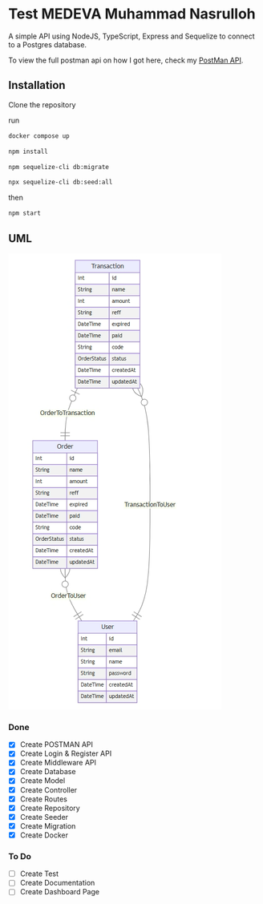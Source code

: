 # Test MEDEVA Muhammad Nasrulloh

A simple API using NodeJS, TypeScript, Express and Sequelize to connect to a Postgres database.

To view the full postman api on how I got here, check my [PostMan API](https://web.postman.co/workspace/Medeva~fb07327b-0c57-48e4-b0d6-2c7e54916ece).

## Installation

Clone the repository

run
```bash
docker compose up
```
```bash
npm install
```
```bash
npm sequelize-cli db:migrate
```
```bash
npx sequelize-cli db:seed:all
```
then
```bash
npm start
```


## UML
![UML Diagram](/docs/UML.png)


### Done
* [x] Create POSTMAN API
* [x] Create Login & Register API
* [x] Create Middleware API
* [x] Create Database
* [x] Create Model
* [x] Create Controller
* [x] Create Routes
* [x] Create Repository
* [x] Create Seeder
* [x] Create Migration
* [x] Create Docker

### To Do
* [ ] Create Test
* [ ] Create Documentation
* [ ] Create Dashboard Page
